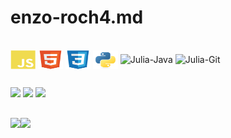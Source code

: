 # enzo-roch4.md

<div style="display: inline_block"><br>
<img align="center" alt="Julia-Js" height="30" width="40" src="https://raw.githubusercontent.com/devicons/devicon/master/icons/javascript/javascript-plain.svg">
<img align="center" alt="Julia-HTML" height="30" width="40" src="https://raw.githubusercontent.com/devicons/devicon/master/icons/html5/html5-original.svg">
<img align="center" alt="Julia-CSS" height="30" width="40" src="https://raw.githubusercontent.com/devicons/devicon/master/icons/css3/css3-original.svg">
<img align="center" alt="Julia-Python" height="30" width="40" src="https://raw.githubusercontent.com/devicons/devicon/master/icons/python/python-original.svg">
<img align="center" alt="Julia-Java" height="30" width="40" src="https://cdn.jsdelivr.net/gh/devicons/devicon/icons/java/java-original.svg">
<img align="center" alt="Julia-Git" height="30" width="40" src="https://cdn.jsdelivr.net/gh/devicons/devicon/icons/git/git-plain.svg""> 
</div>
 
   ##
  
<div> 
<a href="https://www.instagram.com/en_z0__/" target="_blank"><img src="https://img.shields.io/badge/-Instagram-%23E4405F?style=for-the-badge&logo=instagram&logoColor=white" target="_blank"></a>
<a href = "mailto:enzofrancorocha@gmail.com"><img src="https://img.shields.io/badge/-Gmail-%23333?style=for-the-badge&logo=gmail&logoColor=white" target="_blank"></a>
<a href="https://www.linkedin.com/in/enzo-rocha-90a859251/" target="_blank"><img src="https://img.shields.io/badge/-LinkedIn-%230077B5?style=for-the-badge&logo=linkedin&logoColor=white" target="_blank"></a> 
</div>

  ##

  <div><a href="https://github.com/seu-usuário-aqui"><img loading="lazy" height="180em" src="https://github-readme-stats.vercel.app/api/top-langs/?username=seu-usuário-aqui&layout=compact&langs_count=7&theme=dracula"/><img loading="lazy" height="180em" src="https://github-readme-stats.vercel.app/api?username=seu-usuário-aqui&show_icons=true&theme=dracula&include_all_commits=true&count_private=true"/></div>
